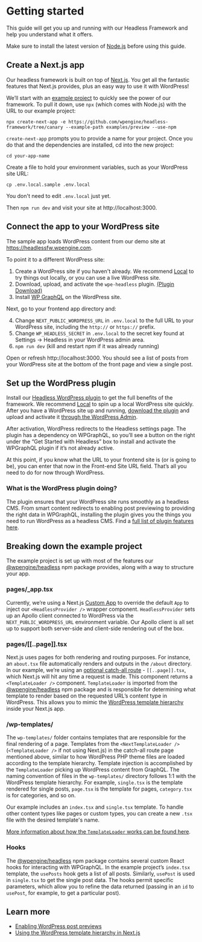 # Getting started

This guide will get you up and running with our Headless Framework and help you understand what it offers.

Make sure to install the latest version of [Node.js](https://nodejs.org/en/download/) before using this guide.

## Create a Next.js app

Our headless framework is built on top of [Next.js](https://nextjs.org/). You get all the fantastic features that Next.js provides, plus an easy way to use it with WordPress!

We’ll start with an [example project](https://github.com/wpengine/headless-framework/tree/canary/examples/getting-started) to quickly see the power of our framework. To pull it down, use `npx` (which comes with Node.js) with the URL to our example project:

```npx create-next-app -e https://github.com/wpengine/headless-framework/tree/canary --example-path examples/preview --use-npm```

`create-next-app` prompts you to provide a name for your project. Once you do that and the dependencies are installed, cd into the new project:

```cd your-app-name```

Create a file to hold your environment variables, such as your WordPress site URL:

```
cp .env.local.sample .env.local
```

You don't need to edit `.env.local` just yet.

Then `npm run dev` and visit your site at http://localhost:3000.

## Connect the app to your WordPress site

The sample app loads WordPress content from our demo site at https://headlessfw.wpengine.com.

To point it to a different WordPress site:

1. Create a WordPress site if you haven't already. We recommend [Local](https://localwp.com/) to try things out locally, or you can use a live WordPress site.
2. Download, upload, and activate the `wpe-headless` plugin. [(Plugin Download)](https://wp-product-info.wpesvc.net/v1/plugins/wpe-headless?download)
3. Install [WP GraphQL](https://wordpress.org/plugins/wp-graphql/) on the WordPress site.

Next, go to your frontend app directory and:

4. Change `NEXT_PUBLIC_WORDPRESS_URL` in `.env.local` to the full URL to your WordPress site, including the `http://` or `https://` prefix.
5. Change `WP_HEADLESS_SECRET` in `.env.local` to the secret key found at Settings → Headless in your WordPress admin area.
6. `npm run dev` (kill and restart npm if it was already running)

Open or refresh http://localhost:3000. You should see a list of posts from your WordPress site at the bottom of the front page and view a single post.

## Set up the WordPress plugin

Install our [Headless WordPress plugin](https://github.com/wpengine/headless-framework#wordpress-plugin) to get the full benefits of the framework. We recommend [Local](https://localwp.com/) to spin up a local WordPress site quickly. After you have a WordPress site up and running, [download the plugin](https://wp-product-info.wpesvc.net/v1/plugins/wpe-headless?download) and upload and activate it [through the WordPress Admin](https://wordpress.org/support/article/managing-plugins/#manual-upload-via-wordpress-admin).

After activation, WordPress redirects to the Headless settings page. The plugin has a dependency on WPGraphQL, so you’ll see a button on the right under the “Get Started with Headless” box to install and activate the WPGraphQL plugin if it’s not already active.

At this point, if you know what the URL to your frontend site is (or is going to be), you can enter that now in the Front-end Site URL field. That’s all you need to do for now through WordPress.

### What is the WordPress plugin doing?

The plugin ensures that your WordPress site runs smoothly as a headless CMS. From smart content redirects to enabling post previewing to providing the right data in WPGraphQL, installing the plugin gives you the things you need to run WordPress as a headless CMS. Find a [full list of plugin features here](https://github.com/wpengine/headless-framework#plugin-features).


## Breaking down the example project

The example project is set up with most of the features our [@wpengine/headless](https://npmjs.org/package/@wpengine/headless) npm package provides, along with a way to structure your app.

### pages/_app.tsx

Currently, we’re using a Next.js [Custom App](https://nextjs.org/docs/advanced-features/custom-app) to override the default `App` to inject our `<HeadlessProvider />` wrapper component. `HeadlessProvider` sets up an Apollo client connected to WordPress via the `NEXT_PUBLIC_WORDPRESS_URL` environment variable. Our Apollo client is all set up to support both server-side and client-side rendering out of the box.

### pages/[[..page]].tsx

Next.js uses pages for both rendering and routing purposes. For instance, an `about.tsx` file automatically renders and outputs in the `/about` directory. In our example, we’re using an [optional catch-all route](https://nextjs.org/docs/routing/dynamic-routes#optional-catch-all-routes) - `[[..page]].tsx`, which Next.js will hit any time a request is made. This component returns a `<TemplateLoader />` component. `TemplateLoader` is imported from the [@wpengine/headless](https://npmjs.org/package/@wpengine/headless) npm package and is responsible for determining what template to render based on the requested URL’s content type in WordPress. This allows you to mimic the [WordPress template hierarchy](https://developer.wordpress.org/themes/basics/template-hierarchy/) inside your Next.js app.

### /wp-templates/

The `wp-templates/` folder contains templates that are responsible for the final rendering of a page. Templates from the `<NextTemplateLoader />` (`<TemplateLoader />` if not using Next.js) in the catch-all route page mentioned above, similar to how WordPress PHP theme files are loaded according to the template hierarchy. Template injection is accomplished by the `TemplateLoader` picking up WordPress content from GraphQL. The naming convention of files in the `wp-templates/` directory follows 1:1 with the WordPress template hierarchy. For example, `single.tsx` is the template rendered for single posts, `page.tsx` is the template for pages, `category.tsx` is for categories, and so on.

Our example includes an `index.tsx` and `single.tsx` template. To handle other content types like pages or custom types, you can create a new `.tsx` file with the desired template's name.

[More information about how the `TemplateLoader` works can be found here](/docs/templating/).

### Hooks

The [@wpengine/headless](https://npmjs.org/package/@wpengine/headless) npm package contains several custom React hooks for interacting with WPGraphQL. In the example project’s `index.tsx` template, the `usePosts` hook gets a list of all posts. Similarly, `usePost` is used in `single.tsx` to get the single post data. The hooks permit specific parameters, which allow you to refine the data returned (passing in an `id` to `usePost`, for example, to get a particular post).

## Learn more

- [Enabling WordPress post previews](/docs/previews/)
- [Using the WordPress template hierarchy in Next.js](/docs/templating/)

